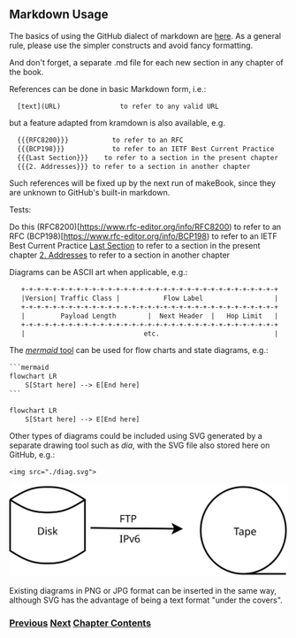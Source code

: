 ## Markdown Usage

The basics of using the GitHub dialect of markdown are [here](https://docs.github.com/en/get-started/writing-on-github/getting-started-with-writing-and-formatting-on-github/basic-writing-and-formatting-syntax). As a general rule, please use the simpler constructs and avoid fancy formatting.

And don't forget, a separate .md file for each new section in any chapter of the book.

References can be done in basic Markdown form, i.e.:

~~~
  [text](URL)               to refer to any valid URL
~~~

but a feature adapted from kramdown is also available, e.g.

~~~
  {{{RFC8200}}}           to refer to an RFC
  {{{BCP198}}}            to refer to an IETF Best Current Practice
  {{{Last Section}}}    to refer to a section in the present chapter
  {{{2. Addresses}}} to refer to a section in another chapter
~~~

Such references will be fixed up by the next run of makeBook,
since they are unknown to GitHub's built-in markdown.

Tests:

Do this (RFC8200)[https://www.rfc-editor.org/info/RFC8200)          to refer to an RFC
(BCP198)[https://www.rfc-editor.org/info/BCP198)          to refer to an IETF Best Current Practice
[Last Section](Last%20Section.md)    to refer to a section in the present chapter
[2. Addresses](../2.%20IPv6%20Basic%20Technology/Addresses.md) to refer to a section in another chapter


Diagrams can be ASCII art when applicable, e.g.:
~~~
   +-+-+-+-+-+-+-+-+-+-+-+-+-+-+-+-+-+-+-+-+-+-+-+-+-+-+-+-+-+-+-+-+
   |Version| Traffic Class |           Flow Label                  |
   +-+-+-+-+-+-+-+-+-+-+-+-+-+-+-+-+-+-+-+-+-+-+-+-+-+-+-+-+-+-+-+-+
   |         Payload Length        |  Next Header  |   Hop Limit   |
   +-+-+-+-+-+-+-+-+-+-+-+-+-+-+-+-+-+-+-+-+-+-+-+-+-+-+-+-+-+-+-+-+
   |                              etc.                             |
~~~

The [*mermaid* tool](https://docs.github.com/en/get-started/writing-on-github/working-with-advanced-formatting/creating-diagrams) can be used for flow charts and state diagrams, e.g.:

~~~
```mermaid
flowchart LR
    S[Start here] --> E[End here]
```
~~~

```mermaid
flowchart LR
    S[Start here] --> E[End here]
```

Other types of diagrams could be included using SVG generated by a separate drawing tool such as *dia*, with the SVG file also stored here on GitHub, e.g.:

~~~
<img src="./diag.svg">
~~~
<img src="./diag.svg">

Existing diagrams in PNG or JPG format can be inserted in the same way, although SVG has the advantage of being a text format "under the covers".


<!-- Link lines generated automatically; do not delete -->
### [<ins>Previous</ins>](Section%20Template.md) [<ins>Next</ins>](Last%20Section.md) [<ins>Chapter Contents</ins>](99.%20Chapter%20Template.md)
